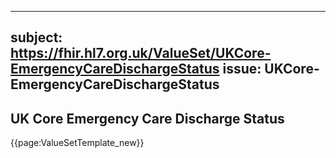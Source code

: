 
---
subject: https://fhir.hl7.org.uk/ValueSet/UKCore-EmergencyCareDischargeStatus
issue: UKCore-EmergencyCareDischargeStatus
---
## UK Core Emergency Care Discharge Status

{{page:ValueSetTemplate_new}}
    
